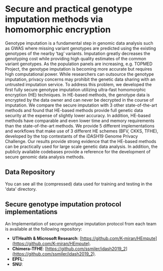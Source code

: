 # Secure and practical genotype imputation methods via homomorphic encryption

Genotype imputation is a fundamental step in genomic data analysis such as GWAS where missing variant genotypes are predicted using the existing genotypes of the nearby ‘tag’ variants. Imputation greatly decreases the genotyping cost while providing high quality estimates of the common variant genotypes. As the population panels are increasing, e.g. TOPMED Project, the genotype imputation is becoming more accurate but requires high computational power. While researchers can outsource the genotype imputation, privacy concerns may prohibit the genetic data sharing with an untrusted imputation service. To address this problem, we developed the first fully secure genotype imputation utilizing ultra-fast homomorphic encryption (HE) techniques. In HE-based methods, the genotype data is encrypted by the data owner and can never be decrypted in the course of imputation. We compare the secure imputation with 3 other state-of-the-art methods and found that HE-based methods provide full genetic data security at the expense of slightly lower accuracy. In addition, HE-based methods have comparable and even lower time and memory requirements than the state-of-the-art methods. We provide 5 different implementations and workflows that make use of 3 different HE schemes (BFV, CKKS, TFHE), developed by the top contestants of the iDASH19 Genome Privacy Challenge. Our results provide strong evidence that the HE-based methods can be practically used for large scale genetic data analysis. In addition, the publicly available codebases provide a reference for the development of secure genomic data analysis methods.

## Data Repository
You can see all the (compressed) data used for training and testing in the 'data' directory. 

## Secure genotype imputation protocol implementations 
An Implementation of secure genotype imputation protocol from each team is available at the following repository:

- **UTHealth & Microsoft Research**: [https://github.com/K-miran/HEmpute](https://github.com/K-miran/HEmpute).
- **Chimera-TFHE**: [https://github.com/ssmiler/idash2019_2](https://github.com/ssmiler/idash2019_2).
- **EPFL**:
- **SNU**:
